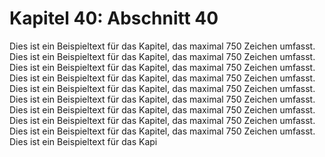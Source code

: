 # Kapitel 40: Abschnitt 40

Dies ist ein Beispieltext für das Kapitel, das maximal 750 Zeichen umfasst.
Dies ist ein Beispieltext für das Kapitel, das maximal 750 Zeichen umfasst.
Dies ist ein Beispieltext für das Kapitel, das maximal 750 Zeichen umfasst.
Dies ist ein Beispieltext für das Kapitel, das maximal 750 Zeichen umfasst.
Dies ist ein Beispieltext für das Kapitel, das maximal 750 Zeichen umfasst.
Dies ist ein Beispieltext für das Kapitel, das maximal 750 Zeichen umfasst.
Dies ist ein Beispieltext für das Kapitel, das maximal 750 Zeichen umfasst.
Dies ist ein Beispieltext für das Kapitel, das maximal 750 Zeichen umfasst.
Dies ist ein Beispieltext für das Kapitel, das maximal 750 Zeichen umfasst.
Dies ist ein Beispieltext für das Kapi